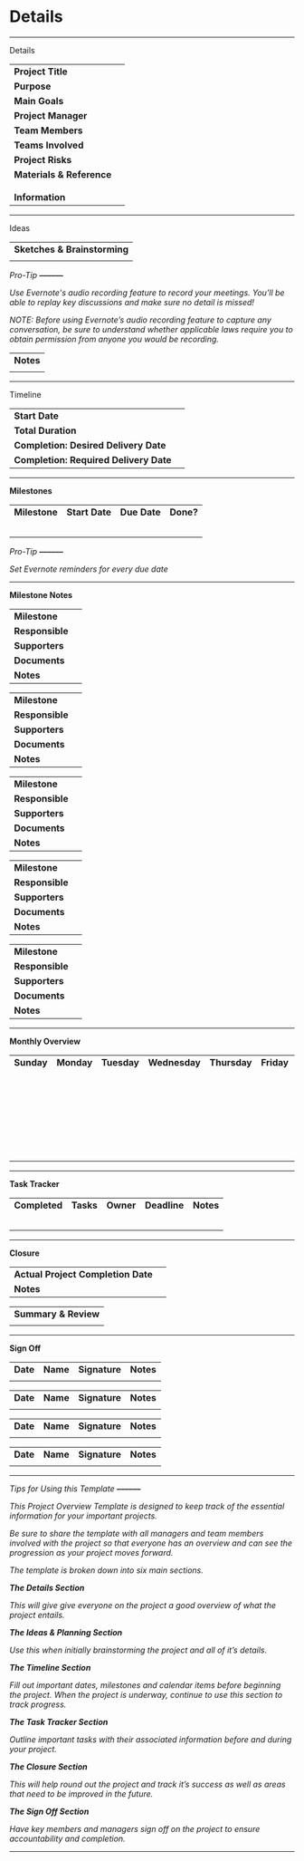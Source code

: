 # Details

* * *

Details

|     |     |
| --- | --- |
| **Project Title** |     |
| **Purpose** |     |
| **Main Goals** |     |
| **Project Manager** |     |
| **Team Members** |     |
| **Teams Involved** |     |
| **Project Risks** |     |
| **Materials & Reference**<br><br>**Information** |     |

  

* * *

Ideas

|     |
| --- |
| **Sketches & Brainstorming** |
|     |

_Pro-Tip_ **––––––**

_Use Evernote's audio recording feature to record your meetings. You'll be able to replay key discussions and make sure no detail is missed!_

_NOTE: Before using Evernote’s audio recording feature to capture any conversation, be sure to understand whether applicable laws require you to obtain permission from anyone you would be recording._

|     |
| --- |
| **Notes** |
|     |

  

* * *

Timeline

  

|     |     |
| --- | --- |
| **Start Date** |     |
| **Total Duration** |     |
| **Completion: Desired Delivery Date** |     |
| **Completion: Required Delivery Date** |     |

  

* * *

**Milestones**

  

|     |     |     |     |
| --- | --- | --- | --- |
| **Milestone** | **Start Date** | **Due Date** | **Done?** |
|     |     |     |     |
|     |     |     |     |
|     |     |     |     |
|     |     |     |     |
|     |     |     |     |

_Pro-Tip_ **––––––**

_Set Evernote reminders for every due date_

* * *

**Milestone Notes**

|     |     |
| --- | --- |
| **Milestone** |     |
| **Responsible** |     |
| **Supporters** |     |
| **Documents** |     |
| **Notes** |     |

  

|     |     |
| --- | --- |
| **Milestone** |     |
| **Responsible** |     |
| **Supporters** |     |
| **Documents** |     |
| **Notes** |     |

  

|     |     |
| --- | --- |
| **Milestone** |     |
| **Responsible** |     |
| **Supporters** |     |
| **Documents** |     |
| **Notes** |     |

  

|     |     |
| --- | --- |
| **Milestone** |     |
| **Responsible** |     |
| **Supporters** |     |
| **Documents** |     |
| **Notes** |     |

  

|     |     |
| --- | --- |
| **Milestone** |     |
| **Responsible** |     |
| **Supporters** |     |
| **Documents** |     |
| **Notes** |     |

  

* * *

**Monthly Overview**

  

|     |     |     |     |     |     |     |
| --- | --- | --- | --- | --- | --- | --- |
| **Sunday** | **Monday** | **Tuesday** | **Wednesday** | **Thursday** | **Friday** | **Saturday** |
|     |     | <br> | <br> | <br> | <br> | <br> |
|     |     |     |     |     |     |     |
|     | <br> | <br> | <br> | <br> | <br> | <br> |
|     |     |     |     |     |     |     |
|     | <br> | <br> | <br> | <br> | <br> | <br> |
|     |     |     |     |     |     |     |
|     | <br> | <br> | <br> | <br> | <br> | <br> |
|     |     |     |     |     |     |     |
|     |     | <br> | <br> | <br> | <br> | <br> |
|     |     |     |     |     |     |     |

  

* * *

**Task Tracker**

|     |     |     |     |     |
| --- | --- | --- | --- | --- |
| **Completed** | **Tasks** | **Owner** | **Deadline** | **Notes** |
|     |     |     |     |     |
|     |     |     |     |     |
|     |     |     |     |     |
|     |     |     |     |     |
|     |     |     |     |     |

  

* * *

**Closure**

|     |     |
| --- | --- |
| **Actual Project Completion Date** |     |
| **Notes** |     |

  

  

|     |
| --- |
| **Summary & Review** |
|     |

  

* * *

**Sign Off**

  

|     |     |     |     |
| --- | --- | --- | --- |
| **Date** | **Name** | **Signature** | **Notes** |
|     |     |     |     |

  

|     |     |     |     |
| --- | --- | --- | --- |
| **Date** | **Name** | **Signature** | **Notes** |
|     |     |     |     |

  

|     |     |     |     |
| --- | --- | --- | --- |
| **Date** | **Name** | **Signature** | **Notes** |
|     |     |     |     |

  

|     |     |     |     |
| --- | --- | --- | --- |
| **Date** | **Name** | **Signature** | **Notes** |
|     |     |     |     |

  

* * *

  

_Tips for Using this Template_ **––––––**

  

_This Project Overview Template is designed to keep track of the essential information for your important projects._

_Be sure to share the template with all managers and team members involved with the project so that everyone has an overview and can see the progression as your project moves forward._

_The template is broken down into six main sections._

**_The Details Section_**

_This will give give everyone on the project a good overview of what the project entails._

**_The Ideas & Planning Section_**

_Use this when initially brainstorming the project and all of it’s details._

**_The Timeline Section_**

_Fill out important dates, milestones and calendar items before beginning the project. When the project is underway, continue to use this section to track progress._

**_The Task Tracker Section_**

_Outline important tasks with their associated information before and during your project._

**_The Closure Section_**

_This will help round out the project and track it’s success as well as areas that need to be improved in the future._

**_The Sign Off Section_**

_Have key members and managers sign off on the project to ensure accountability and completion._

  

* * *